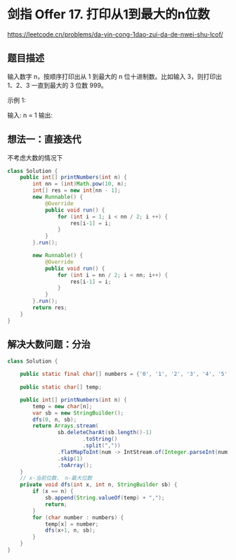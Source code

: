 # 剑指 Offer 17. 打印从1到最大的n位数

https://leetcode.cn/problems/da-yin-cong-1dao-zui-da-de-nwei-shu-lcof/



## 题目描述

输入数字 n，按顺序打印出从 1 到最大的 n 位十进制数。比如输入 3，则打印出 1、2、3 一直到最大的 3 位数 999。

示例 1:

输入: n = 1
输出:



## 想法一：直接迭代

不考虑大数的情况下

```java
class Solution {
    public int[] printNumbers(int n) {
        int nn = (int)Math.pow(10, n);
        int[] res = new int[nn - 1];
        new Runnable() {
            @Override
            public void run() {
                for (int i = 1; i < nn / 2; i ++) {
                    res[i-1] = i;
                }
            }
        }.run();

        new Runnable() {
            @Override
            public void run() {
                for (int i = nn / 2; i < nn; i++) {
                    res[i-1] = i;
                }
            }
        }.run();
        return res;
    }
}
```



## 解决大数问题：分治

```java
class Solution {
    
    public static final char[] numbers = {'0', '1', '2', '3', '4', '5', '6', '7', '8', '9'};
    
    public static char[] temp;

    public int[] printNumbers(int n) {
        temp = new char[n];
        var sb = new StringBuilder();
        dfs(0, n, sb);
        return Arrays.stream(
                sb.deleteCharAt(sb.length()-1)
                        .toString()
                        .split(","))
                .flatMapToInt(num -> IntStream.of(Integer.parseInt(num)))
                .skip(1)
                .toArray();
    }
	// x-当前位数， n-最大位数
    private void dfs(int x, int n, StringBuilder sb) {
        if (x == n) {
            sb.append(String.valueOf(temp) + ",");
            return;
        }
        for (char number : numbers) {
            temp[x] = number;
            dfs(x+1, n, sb);
        }
    }
}
```

